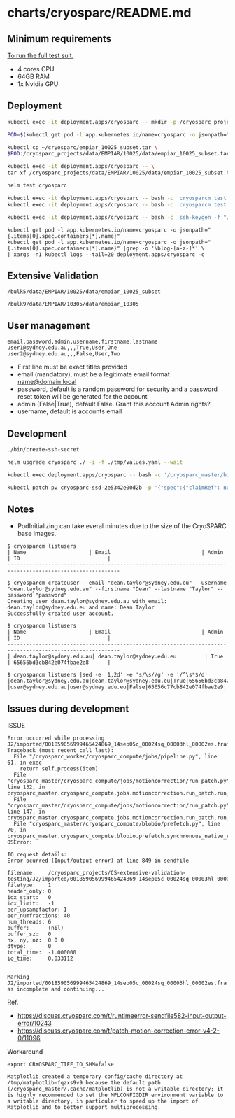 # charts/cryosparc/README.md

## Minimum requirements

[To run the full test suit.](https://guide.cryosparc.com/setup-configuration-and-management/hardware-and-system-requirements)

* 4 cores CPU
* 64GB RAM
* 1x Nvidia GPU

## Deployment

```bash
kubectl exec -it deployment.apps/cryosparc -- mkdir -p /cryosparc_projects/data/EMPIAR/10025/data

POD=$(kubectl get pod -l app.kubernetes.io/name=cryosparc -o jsonpath="{.items[0].metadata.name}")

kubectl cp ~/cryosparc/empiar_10025_subset.tar \
$POD:/cryosparc_projects/data/EMPIAR/10025/data/empiar_10025_subset.tar

kubectl exec -it deployment.apps/cryosparc -- \
tar xf /cryosparc_projects/data/EMPIAR/10025/data/empiar_10025_subset.tar -C/cryosparc_projects/data/EMPIAR/10025/data

helm test cryosparc

kubectl exec -it deployment.apps/cryosparc -- bash -c 'cryosparcm test install'
kubectl exec -it deployment.apps/cryosparc -- bash -c 'cryosparcm test workers P1 --test-tensorflow --test-pytorch'

kubectl exec -it deployment.apps/cryosparc -- bash -c 'ssh-keygen -f "/home/cryosparc/.ssh/authorized_keys" -R "[10.0.19.23]:2222"'
```

```
kubectl get pod -l app.kubernetes.io/name=cryosparc -o jsonpath="{.items[0].spec.containers[*].name}"
kubectl get pod -l app.kubernetes.io/name=cryosparc -o jsonpath="{.items[0].spec.containers[*].name}" |grep -o '\blog-[a-z-]*' \
| xargs -n1 kubectl logs --tail=20 deployment.apps/cryosparc -c
```

## Extensive Validation

```
/bulk5/data/EMPIAR/10025/data/empiar_10025_subset
```

```
/bulk9/data/EMPIAR/10305/data/empiar_10305
```

## User management

```csv
email,password,admin,username,firstname,lastname
user1@sydney.edu.au,,,True,User,One
user2@sydney.edu.au,,,False,User,Two
```

* First line must be exact titles provided
* email (mandatory), must be a legitimate email format name@domain.local
* password, default is a random password for security and a password reset token will be generated for the account
* admin (False|True), default False. Grant this account Admin rights?
* username, default is accounts email

## Development

```bash
./bin/create-ssh-secret

helm upgrade cryosparc ./ -i -f ./tmp/values.yaml --wait

kubectl exec deployment.apps/cryosparc -- bash -c '/cryosparc_master/bin/cryosparcm createuser --email "dean.taylor@sydney.edu.au" --username "dean.taylor@sydney.edu.au" --firstname "Dean" --lastname "Taylor" --password "password"'

kubectl patch pv cryosparc-ssd-2e5342e00d2b -p '{"spec":{"claimRef": null}}'
```

## Notes

* PodInitializing can take everal minutes due to the size of the CryoSPARC base images.

```
$ cryosparcm listusers                                                                                                                    
| Name                    | Email                             | Admin    | ID                            |
----------------------------------------------------------------------------------------------------------

```

```
$ cryosparcm createuser --email "dean.taylor@sydney.edu.eu" --username "dean.taylor@sydney.edu.au" --firstname "Dean" --lastname "Taylor" --password "password"
Creating user dean.taylor@sydney.edu.au with email: dean.taylor@sydney.edu.eu and name: Dean Taylor
Successfully created user account.
```

```
$ cryosparcm listusers
| Name                    | Email                             | Admin    | ID                            |
----------------------------------------------------------------------------------------------------------
| dean.taylor@sydney.edu.au| dean.taylor@sydney.edu.eu         | True     | 65656bd3cb842e074fbae2e8      |

```

```
$ cryosparcm listusers |sed -e '1,2d' -e 's/\s//g' -e '/^\s*$/d'
|dean.taylor@sydney.edu.au|dean.taylor@sydney.edu.eu|True|65656bd3cb842e074fbae2e8|
|user@sydney.edu.au|user@sydney.edu.eu|False|65656c77cb842e074fbae2e9|
```

## Issues during development

ISSUE

```
Error occurred while processing J2/imported/001859056999465424869_14sep05c_00024sq_00003hl_00002es.frames.tif
Traceback (most recent call last):
  File "/cryosparc_worker/cryosparc_compute/jobs/pipeline.py", line 61, in exec
    return self.process(item)
  File "cryosparc_master/cryosparc_compute/jobs/motioncorrection/run_patch.py", line 132, in cryosparc_master.cryosparc_compute.jobs.motioncorrection.run_patch.run_patch_motion_correction_multi.motionworker.process
  File "cryosparc_master/cryosparc_compute/jobs/motioncorrection/run_patch.py", line 147, in cryosparc_master.cryosparc_compute.jobs.motioncorrection.run_patch.run_patch_motion_correction_multi.motionworker.process
  File "cryosparc_master/cryosparc_compute/blobio/prefetch.py", line 70, in cryosparc_master.cryosparc_compute.blobio.prefetch.synchronous_native_read
OSError:
 
IO request details:
Error ocurred (Input/output error) at line 849 in sendfile
 
filename:    /cryosparc_projects/CS-extensive-validation-testing/J2/imported/001859056999465424869_14sep05c_00024sq_00003hl_00002es.frames.tif
filetype:    1
header_only: 0
idx_start:   0
idx_limit:   -1
eer_upsampfactor: 1
eer_numfractions: 40
num_threads: 6
buffer:      (nil)
buffer_sz:   0
nx, ny, nz:  0 0 0
dtype:       0
total_time:  -1.000000
io_time:     0.033112
 
 
Marking J2/imported/001859056999465424869_14sep05c_00024sq_00003hl_00002es.frames.tif as incomplete and continuing...
```

Ref.
* https://discuss.cryosparc.com/t/runtimeerror-sendfile582-input-output-error/10243
* https://discuss.cryosparc.com/t/patch-motion-correction-error-v4-2-0/11096

Workaround

```
export CRYOSPARC_TIFF_IO_SHM=false
```

```
Matplotlib created a temporary config/cache directory at /tmp/matplotlib-fqzxs9v9 because the default path (/cryosparc_master/.cache/matplotlib) is not a writable directory; it is highly recommended to set the MPLCONFIGDIR environment variable to a writable directory, in particular to speed up the import of Matplotlib and to better support multiprocessing.
```
